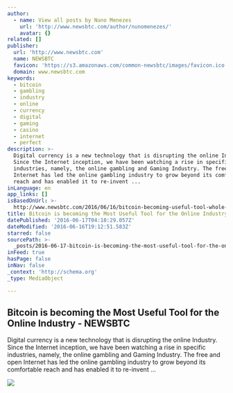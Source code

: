 ```yaml
---
author:
  - name: View all posts by Nuno Menezes
    url: 'http://www.newsbtc.com/author/nunomenezes/'
    avatar: {}
related: []
publisher:
  url: 'http://www.newsbtc.com'
  name: NEWSBTC
  favicon: 'https://s3.amazonaws.com/common-newsbtc/images/favicon.ico'
  domain: www.newsbtc.com
keywords:
  - bitcoin
  - gambling
  - industry
  - online
  - currency
  - digital
  - gaming
  - casino
  - internet
  - perfect
description: >-
  Digital currency is a new technology that is disrupting the online Industry.
  Since the Internet inception, we have been watching a rise in specific
  industries, namely, the online gambling and Gaming Industry. The free and open
  Internet has led the online gambling industry to grow beyond its comfortable
  reach and has enabled it to re-invent ...
inLanguage: en
app_links: []
isBasedOnUrl: >-
  http://www.newsbtc.com/2016/06/16/bitcoin-becoming-useful-tool-whole-online-industry/
title: Bitcoin is becoming the Most Useful Tool for the Online Industry - NEWSBTC
datePublished: '2016-06-17T04:18:29.057Z'
dateModified: '2016-06-16T19:12:51.583Z'
starred: false
sourcePath: >-
  _posts/2016-06-17-bitcoin-is-becoming-the-most-useful-tool-for-the-online-indu.md
inFeed: true
hasPage: false
inNav: false
_context: 'http://schema.org'
_type: MediaObject

---
```

<article style=""><h1>Bitcoin is becoming the Most Useful Tool for the Online Industry - NEWSBTC</h1><p>Digital currency is a new technology that is disrupting the online Industry. Since the Internet inception, we have been watching a rise in specific industries, namely, the online gambling and Gaming Industry. The free and open Internet has led the online gambling industry to grow beyond its comfortable reach and has enabled it to re-invent ...</p><img src="http://s3.amazonaws.com/main-newsbtc-images/2016/06/16150611/Dragons-Tale_NewsBTC-825x510.jpg" /></article>